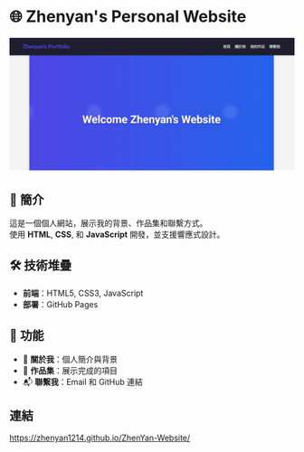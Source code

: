 # 🌐 Zhenyan's Personal Website
![網站預覽](website.png)
## 🚀 簡介  
這是一個個人網站，展示我的背景、作品集和聯繫方式。  
使用 **HTML**, **CSS**, 和 **JavaScript** 開發，並支援響應式設計。

## 🛠️ 技術堆疊  
- **前端**：HTML5, CSS3, JavaScript  
- **部署**：GitHub Pages  

## 🎯 功能  
- 📄 **關於我**：個人簡介與背景  
- 💼 **作品集**：展示完成的項目  
- 📬 **聯繫我**：Email 和 GitHub 連結

## 連結  
https://zhenyan1214.github.io/ZhenYan-Website/

